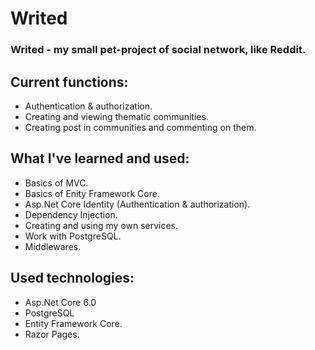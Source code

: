 # Writed

### Writed - my small pet-project of social network, like Reddit.

## Current functions:
- Authentication & authorization.
- Creating and viewing thematic communities.
- Creating post in communities and commenting on them.

## What I've learned and used:
- Basics of MVC.
- Basics of Enity Framework Core.
- Asp.Net Core Identity (Authentication & authorization).
- Dependency Injection.
- Creating and using my own services.
- Work with PostgreSQL.
- Middlewares.

## Used technologies:
- Asp.Net Core 6.0
- PostgreSQL
- Entity Framework Core.
- Razor Pages.
